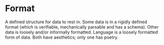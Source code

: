 # Format

A defined structure for data to rest in.  Some data is in a rigidly defined format (which is verifiable, mechanically parsable and has a schema).  Other data is loosely and/or informally formatted.  Language is a loosely formatted form of data.  Both have aesthetics; only one has poetry.